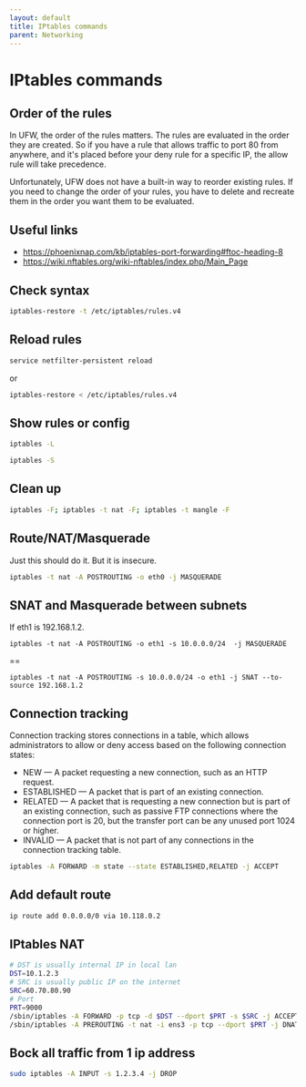 ```yaml
---
layout: default
title: IPtables commands
parent: Networking
---
```


# IPtables commands

## Order of the rules

In UFW, the order of the rules matters. The rules are evaluated in the order they are created. So if you have a rule that allows traffic to port 80 from anywhere, and it's placed before your deny rule for a specific IP, the allow rule will take precedence.

Unfortunately, UFW does not have a built-in way to reorder existing rules. If you need to change the order of your rules, you have to delete and recreate them in the order you want them to be evaluated.

## Useful links

* <https://phoenixnap.com/kb/iptables-port-forwarding#ftoc-heading-8>
* <https://wiki.nftables.org/wiki-nftables/index.php/Main_Page>

## Check syntax

```bash
iptables-restore -t /etc/iptables/rules.v4
```

## Reload rules

```bash
service netfilter-persistent reload
```

or

```bash
iptables-restore < /etc/iptables/rules.v4
```

## Show rules or config

```bash
iptables -L
```

```bash
iptables -S
```

## Clean up

```bash
iptables -F; iptables -t nat -F; iptables -t mangle -F
```

## Route/NAT/Masquerade

Just this should do it. But it is insecure.

```bash
iptables -t nat -A POSTROUTING -o eth0 -j MASQUERADE
```

## SNAT and Masquerade between subnets

If eth1 is 192.168.1.2.

```
iptables -t nat -A POSTROUTING -o eth1 -s 10.0.0.0/24  -j MASQUERADE
```

==

```
iptables -t nat -A POSTROUTING -s 10.0.0.0/24 -o eth1 -j SNAT --to-source 192.168.1.2
```

## Connection tracking

Connection tracking stores connections in a table, which allows administrators to allow or deny access based on the following connection states:

* NEW — A packet requesting a new connection, such as an HTTP request.
* ESTABLISHED — A packet that is part of an existing connection.
* RELATED — A packet that is requesting a new connection but is part of an existing connection, such as passive FTP connections where the connection port is 20, but the transfer port can be any unused port 1024 or higher.
* INVALID — A packet that is not part of any connections in the connection tracking table.

```bash
iptables -A FORWARD -m state --state ESTABLISHED,RELATED -j ACCEPT
```

## Add default route

```bash
ip route add 0.0.0.0/0 via 10.118.0.2
```

## IPtables NAT

```bash
# DST is usually internal IP in local lan
DST=10.1.2.3
# SRC is usually public IP on the internet
SRC=60.70.80.90
# Port
PRT=9000
/sbin/iptables -A FORWARD -p tcp -d $DST --dport $PRT -s $SRC -j ACCEPT
/sbin/iptables -A PREROUTING -t nat -i ens3 -p tcp --dport $PRT -j DNAT --to $DST:$PRT
```

## Bock all traffic from 1 ip address

```bash
sudo iptables -A INPUT -s 1.2.3.4 -j DROP
```
